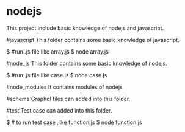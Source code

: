 # nodejs
This project include basic knowledge of nodejs and javascript.

#javascript
This folder contains some basic knowledge of javascript.

$ #run .js file like array.js
$ node array.js

#node_js
This folder contains some basic knowledge of nodejs.

$ #run .js file like case.js
$ node case.js

#node_modules
It contains modules of nodejs

#schema
Graphql files can added into this folder.

#test
Test case can added into this folder.

$ # to run test case ,like function.js
$ node function.js
